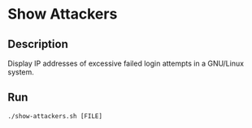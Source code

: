# Show Attackers

## Description
Display IP addresses of excessive failed login attempts in a GNU/Linux system.

## Run
`./show-attackers.sh [FILE]`
